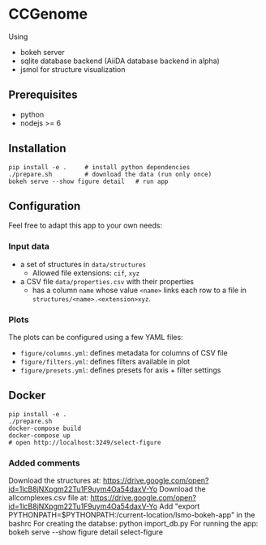 # CCGenome

Using

 * bokeh server
 * sqlite database backend
   (AiiDA database backend in alpha)
 * jsmol for structure visualization

## Prerequisites

 * python
 * nodejs >= 6

## Installation

```
pip install -e .     # install python dependencies
./prepare.sh         # download the data (run only once)
bokeh serve --show figure detail   # run app
```

## Configuration

Feel free to adapt this app to your own needs:

### Input data
 * a set of structures in `data/structures`
   * Allowed file extensions: `cif`, `xyz`
 * a CSV file `data/properties.csv` with their properties
   * has a column `name` whose value `<name>` links each row to a file in `structures/<name>.<extension>xyz`.

### Plots

The plots can be configured using a few YAML files:
 * `figure/columns.yml`: defines metadata for columns of CSV file
 * `figure/filters.yml`: defines filters available in plot
 * `figure/presets.yml`: defines presets for axis + filter settings

## Docker

```
pip install -e .
./prepare.sh
docker-compose build
docker-compose up
# open http://localhost:3249/select-figure
```

### Added comments ###

Download the structures at: https://drive.google.com/open?id=1lcB8jNXpgm22Tu1F9uym4Oa54daxV-Yo 
Download the allcomplexes.csv file at: https://drive.google.com/open?id=1lcB8jNXpgm22Tu1F9uym4Oa54daxV-Yo
Add "export PYTHONPATH=$PYTHONPATH:/current-location/lsmo-bokeh-app" in the bashrc
For creating the databse: python import_db.py 
For running the app: bokeh serve --show figure detail select-figure
